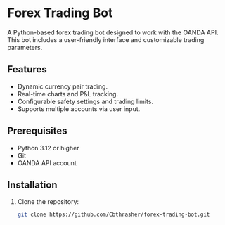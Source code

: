 # Forex Trading Bot

A Python-based forex trading bot designed to work with the OANDA API. This bot includes a user-friendly interface and customizable trading parameters.

## Features
- Dynamic currency pair trading.
- Real-time charts and P&L tracking.
- Configurable safety settings and trading limits.
- Supports multiple accounts via user input.

## Prerequisites
- Python 3.12 or higher
- Git
- OANDA API account

## Installation
1. Clone the repository:
   ```bash
   git clone https://github.com/Cbthrasher/forex-trading-bot.git
